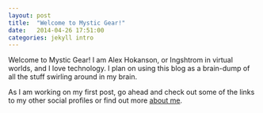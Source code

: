 ```yaml
---
layout: post
title:  "Welcome to Mystic Gear!"
date:   2014-04-26 17:51:00
categories: jekyll intro
---
```


Welcome to Mystic Gear! I am Alex Hokanson, or Ingshtrom in virtual worlds, and I love technology. I plan on using this blog as a brain-dump of all the stuff swirling around in my brain.

As I am working on my first post, go ahead and check out some of the links to my other social profiles or find out more [about me][about-page].

[home-page]:    /
[about-page]:   /about